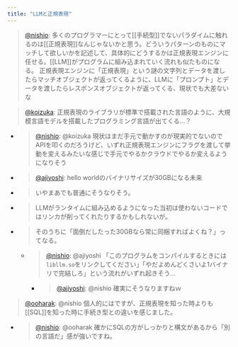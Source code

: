 ```yaml
---
title: "LLMと正規表現"
---
```


> [@nishio](https://twitter.com/nishio/status/1633284435952144386?s=20): 多くのプログラマーにとって[[手続型]]でないパラダイムに触れるのは[[正規表現]]なんじゃないかと思う。どういうパターンのものにマッチして欲しいかを記述して、具体的にどうするかは正規表現エンジンに任せる。[[LLM]]がプログラムに組み込まれていく流れも似たものになる。
> 正規表現エンジンに「正規表現」という謎の文字列とデータを渡したらマッチオブジェクトが返ってくるように、LLMに「プロンプト」とデータを渡したらレスポンスオブジェクトが返ってくる、現状でも大差ないな

> [@koizuka](https://twitter.com/koizuka/status/1633289420102307840?s=20): 正規表現のライブラリが標準で搭載された言語のように、大規模言語モデルを搭載したプログラミング言語が出てくる…？
- > [@nishio](https://twitter.com/nishio/status/1633291380629061633?s=20): @koizuka 現状はまだ手元で動かすのが現実的でないのでAPIを叩くのだろうけど、いずれ正規表現エンジンにフラグを渡して挙動を変えるみたいな感じで手元でやるかクラウドでやるか変えるようになりそう
- > [@ajiyoshi](https://twitter.com/ajiyoshi/status/1633290699188899842?s=20): hello worldのバイナリサイズが30GBになる未来
- > いやまあでも普通にそうなりそう。
- >  LLMがランタイムに組み込めるようになった当初は使わないコードではリンカが削ってくれたりするかもしれないが。
- >  そのうちに「面倒だしたった30GBなら常に同梱すればよくね？」ってなる。
    - > [@nishio](https://twitter.com/nishio/status/1633292065353392128?s=20): @ajiyoshi 「このプログラムをコンパイルするときには`libllm.so`をリンクしてください」「やだよめんどくさいよ1バイナリで完結しろ」という流れがいずれ起きそう…
        - > [@ajiyoshi](https://twitter.com/ajiyoshi/status/1633292205778690048?s=20): @nishio 確実にそうなりますねｗ

> [@ooharak](https://twitter.com/ooharak/status/1633326421128142848?s=20): @nishio 個人的にはですが、正規表現を知った時よりも[[SQL]]を知った時に手続き型との違いを感じました。
- > [@nishio](https://twitter.com/nishio/status/1633326885395656704?s=20): @ooharak 確かにSQLの方がしっかりと構文があるから「別の言語だ」感が強いですね。
